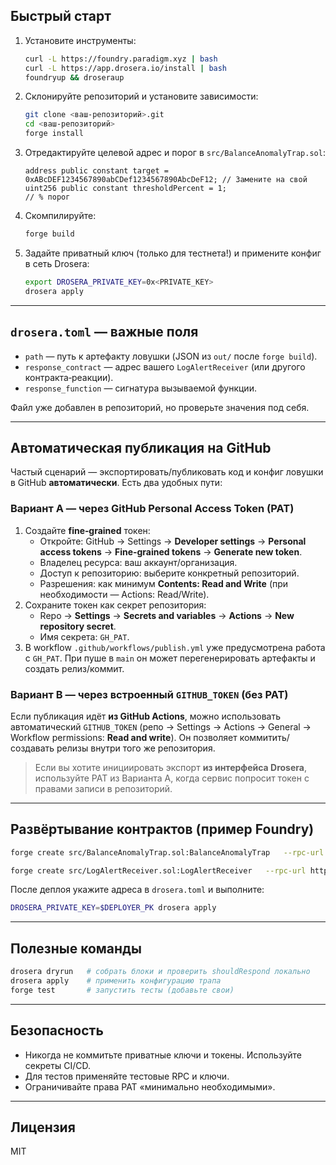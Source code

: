 ## Быстрый старт

1. Установите инструменты:
   ```bash
   curl -L https://foundry.paradigm.xyz | bash
   curl -L https://app.drosera.io/install | bash
   foundryup && droseraup
   ```

2. Склонируйте репозиторий и установите зависимости:
   ```bash
   git clone <ваш-репозиторий>.git
   cd <ваш-репозиторий>
   forge install
   ```

3. Отредактируйте целевой адрес и порог в `src/BalanceAnomalyTrap.sol`:
   ```solidity
   address public constant target = 0xABcDEF1234567890abCDef1234567890AbcDeF12; // Замените на свой
   uint256 public constant thresholdPercent = 1;                                  // % порог
   ```

4. Скомпилируйте:
   ```bash
   forge build
   ```

5. Задайте приватный ключ (только для тестнета!) и примените конфиг в сеть Drosera:
   ```bash
   export DROSERA_PRIVATE_KEY=0x<PRIVATE_KEY>
   drosera apply
   ```

---

## `drosera.toml` — важные поля

- `path` — путь к артефакту ловушки (JSON из `out/` после `forge build`).
- `response_contract` — адрес вашего `LogAlertReceiver` (или другого контракта‑реакции).
- `response_function` — сигнатура вызываемой функции.

Файл уже добавлен в репозиторий, но проверьте значения под себя.

---

## Автоматическая публикация на GitHub

Частый сценарий — экспортировать/публиковать код и конфиг ловушки в GitHub **автоматически**. Есть два удобных пути:

### Вариант A — через GitHub Personal Access Token (PAT)

1. Создайте **fine‑grained** токен:
   - Откройте: GitHub → Settings → **Developer settings** → **Personal access tokens** → **Fine‑grained tokens** → **Generate new token**.
   - Владелец ресурса: ваш аккаунт/организация.
   - Доступ к репозиторию: выберите конкретный репозиторий.
   - Разрешения: как минимум **Contents: Read and Write** (при необходимости — Actions: Read/Write).
2. Сохраните токен как секрет репозитория:
   - Repo → **Settings** → **Secrets and variables** → **Actions** → **New repository secret**.
   - Имя секрета: `GH_PAT`.
3. В workflow `.github/workflows/publish.yml` уже предусмотрена работа с `GH_PAT`. При пуше в `main` он может перегенерировать артефакты и создать релиз/коммит.

### Вариант B — через встроенный `GITHUB_TOKEN` (без PAT)

Если публикация идёт **из GitHub Actions**, можно использовать автоматический `GITHUB_TOKEN` (репо → Settings → Actions → General → Workflow permissions: **Read and write**). Он позволяет коммитить/создавать релизы внутри того же репозитория.

> Если вы хотите инициировать экспорт **из интерфейса Drosera**, используйте PAT из Варианта A, когда сервис попросит токен с правами записи в репозиторий.

---

## Развёртывание контрактов (пример Foundry)

```bash
forge create src/BalanceAnomalyTrap.sol:BalanceAnomalyTrap   --rpc-url https://ethereum-holesky-rpc.publicnode.com   --private-key $DEPLOYER_PK

forge create src/LogAlertReceiver.sol:LogAlertReceiver   --rpc-url https://ethereum-holesky-rpc.publicnode.com   --private-key $DEPLOYER_PK
```

После деплоя укажите адреса в `drosera.toml` и выполните:
```bash
DROSERA_PRIVATE_KEY=$DEPLOYER_PK drosera apply
```

---

## Полезные команды

```bash
drosera dryrun   # собрать блоки и проверить shouldRespond локально
drosera apply    # применить конфигурацию трапа
forge test       # запустить тесты (добавьте свои)
```

---

## Безопасность

- Никогда не коммитьте приватные ключи и токены. Используйте секреты CI/CD.
- Для тестов применяйте тестовые RPC и ключи.
- Ограничивайте права PAT «минимально необходимыми».

---

## Лицензия

MIT
